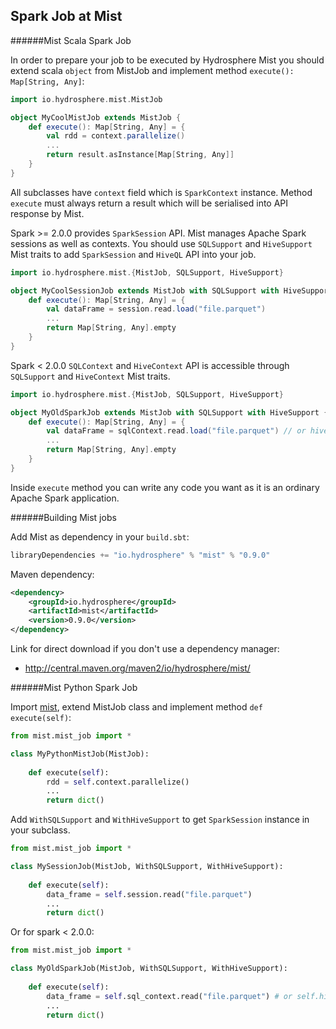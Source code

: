 ## Spark Job at Mist

######Mist Scala Spark Job 

In order to prepare your job to be executed by Hydrosphere Mist you should extend scala `object` from MistJob and implement method `execute(): Map[String, Any]`:

```scala
import io.hydrosphere.mist.MistJob

object MyCoolMistJob extends MistJob {
    def execute(): Map[String, Any] = {
        val rdd = context.parallelize()
        ...
        return result.asInstance[Map[String, Any]]
    }
} 
```

All subclasses have `context` field which is `SparkContext` instance. Method `execute` must always return a result which will be serialised into API response by Mist.

Spark >= 2.0.0 provides `SparkSession` API. Mist manages Apache Spark sessions as well as contexts. You should use `SQLSupport` and `HiveSupport` Mist traits to add `SparkSession` and `HiveQL` API into your job.

```scala
import io.hydrosphere.mist.{MistJob, SQLSupport, HiveSupport}

object MyCoolSessionJob extends MistJob with SQLSupport with HiveSupport {
    def execute(): Map[String, Any] = {
        val dataFrame = session.read.load("file.parquet")
        ...
        return Map[String, Any].empty
    }
}
```

Spark < 2.0.0 `SQLContext` and `HiveContext` API is accessible through `SQLSupport` and `HiveContext` Mist traits. 

```scala
import io.hydrosphere.mist.{MistJob, SQLSupport, HiveSupport}

object MyOldSparkJob extends MistJob with SQLSupport with HiveSupport {
    def execute(): Map[String, Any] = {
        val dataFrame = sqlContext.read.load("file.parquet") // or hiveContext.read.load("file.parquet")
        ...
        return Map[String, Any].empty
    }
}
```

Inside `execute` method you can write any code you want as it is an ordinary Apache Spark application.

######Building Mist jobs

Add Mist as dependency in your `build.sbt`:

```scala
libraryDependencies += "io.hydrosphere" % "mist" % "0.9.0"
```

Maven dependency:

```xml
<dependency>
    <groupId>io.hydrosphere</groupId>
    <artifactId>mist</artifactId>
    <version>0.9.0</version>
</dependency>
```
    
Link for direct download if you don't use a dependency manager:
* http://central.maven.org/maven2/io/hydrosphere/mist/

######Mist Python Spark Job 

Import [mist](https://github.com/Hydrospheredata/mist/tree/master/src/main/reousrces/mist), extend MistJob class and implement method `def execute(self)`: 

```python
from mist.mist_job import *

class MyPythonMistJob(MistJob):
    
    def execute(self):
        rdd = self.context.parallelize()
        ...
        return dict()
```

Add `WithSQLSupport` and `WithHiveSupport` to get `SparkSession` instance in your subclass.

```python
from mist.mist_job import *

class MySessionJob(MistJob, WithSQLSupport, WithHiveSupport):
    
    def execute(self):
        data_frame = self.session.read("file.parquet")
        ...
        return dict()
```

Or for spark < 2.0.0:

```python
from mist.mist_job import *

class MyOldSparkJob(MistJob, WithSQLSupport, WithHiveSupport):
    
    def execute(self):
        data_frame = self.sql_context.read("file.parquet") # or self.hive_context.read("file.parquet")
        ...
        return dict()
```
